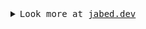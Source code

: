 <details>
<summary><samp>Look more at <a href="https://jabed.dev">jabed.dev</a></samp></summary>
<br>

<h3>My wakatime stats (last 7 days)</h3>

<!--START_SECTION:waka-->

```txt
TypeScript    11 hrs 34 mins  >>>>>>>>>>>>>>>>---------   65.89 %
JavaScript    1 hr 16 mins    >>-----------------------   07.23 %
JSON          46 mins         >------------------------   04.42 %
Groovy        43 mins         >------------------------   04.14 %
XML           31 mins         >------------------------   03.03 %
```

<!--END_SECTION:waka-->

#

<h3> Some of the tools I usually use</h3>
    <p align="left">
        <a href="https://www.typescriptlang.org/" target="_blank" rel="noreferrer"><img src="https://raw.githubusercontent.com/danielcranney/readme-generator/main/public/icons/skills/typescript-colored.svg" width="100" height="100" alt="TypeScript" /></a>
        <a href="https://reactjs.org/" target="_blank" rel="noreferrer"><img src="https://raw.githubusercontent.com/danielcranney/readme-generator/main/public/icons/skills/react-colored.svg" width="100" height="100" alt="React" /></a>
        <a href="https://nestjs.com/" target="_blank" rel="noreferrer"><img src="https://cdn.jsdelivr.net/gh/devicons/devicon@latest/icons/nestjs/nestjs-original.svg" width="100" height="100" alt="React" /></a>
        <a href="https://redux.js.org/" target="_blank" rel="noreferrer"><img src="https://cdn.jsdelivr.net/gh/devicons/devicon/icons/redux/redux-original.svg" width="100" height="100" alt="Redux" /></a>
        <a href="https://tailwindcss.com/" target="_blank" rel="noreferrer"><img src="https://raw.githubusercontent.com/danielcranney/readme-generator/main/public/icons/skills/tailwindcss-colored.svg" width="100" height="100" alt="TailwindCSS" /></a>
        <a href="https://nextjs.org/docs" target="_blank" rel="noreferrer"><img src="https://raw.githubusercontent.com/danielcranney/readme-generator/main/public/icons/skills/nextjs-colored.svg" width="100" height="100" alt="NextJs" /></a>
        <a href="https://android.org/docs" target="_blank" rel="noreferrer"><img src="https://cdn.jsdelivr.net/gh/devicons/devicon/icons/android/android-original.svg" width="100" height="100" alt="Android" /></a>
        <a href="https://nodejs.org/en/" target="_blank" rel="noreferrer"><img src="https://raw.githubusercontent.com/danielcranney/readme-generator/main/public/icons/skills/nodejs-colored.svg" width="100" height="100" alt="NodeJS" /></a>
        <a href="https://expressjs.com/" target="_blank" rel="noreferrer"><img src="https://raw.githubusercontent.com/danielcranney/readme-generator/main/public/icons/skills/express-colored.svg" width="100" height="100" alt="Express" /></a>
        <a href="https://socket.io.com/" target="_blank" rel="noreferrer"><img src="https://cdn.jsdelivr.net/gh/devicons/devicon/icons/socketio/socketio-original.svg" width="100" height="100" alt="socket.io" /></a>
        <a href="https://graphql.org/" target="_blank" rel="noreferrer"><img src="https://raw.githubusercontent.com/danielcranney/readme-generator/main/public/icons/skills/graphql-colored.svg" width="100" height="100" alt="GraphQL" /></a>
        <a href="https://www.mongodb.com/" target="_blank" rel="noreferrer"><img src="https://raw.githubusercontent.com/danielcranney/readme-generator/main/public/icons/skills/mongodb-colored.svg" width="100" height="100" alt="MongoDB" /></a>
        <a href="https://www.postgresql.org/" target="_blank" rel="noreferrer"><img src="https://raw.githubusercontent.com/danielcranney/readme-generator/main/public/icons/skills/postgresql-colored.svg" width="100" height="100" alt="PostgreSQL" /></a>
        <a href="https://www.redis.io/" target="_blank" rel="noreferrer"><img src="https://cdn.jsdelivr.net/gh/devicons/devicon/icons/redis/redis-original.svg" width="100" height="100" alt="PostgreSQL" /></a>
        <a href="https://firebase.google.com/" target="_blank" rel="noreferrer"><img src="https://raw.githubusercontent.com/danielcranney/readme-generator/main/public/icons/skills/firebase-colored.svg" width="100" height="100" alt="Firebase" /></a>
        <a href="https://aws.amazon.com/" target="_blank" rel="noreferrer"><img src="https://cdn.jsdelivr.net/gh/devicons/devicon@latest/icons/amazonwebservices/amazonwebservices-plain-wordmark.svg" width="100" height="100" alt="AWS" /></a>
        <a href="https://docker.com/" target="_blank" rel="noreferrer"><img src="https://cdn.jsdelivr.net/gh/devicons/devicon/icons/docker/docker-original-wordmark.svg" width="100" height="100" alt="docker" /></a>
        <a href="https://kubernetes.io/" target="_blank" rel="noreferrer"><img src="https://cdn.jsdelivr.net/gh/devicons/devicon@latest/icons/kubernetes/kubernetes-original.svg" width="100" height="100" alt="docker" /></a>
        <a href="https://helm.sh/" target="_blank" rel="noreferrer"><img src="https://cdn.jsdelivr.net/gh/devicons/devicon@latest/icons/helm/helm-original.svg" width="100" height="100" alt="docker" /></a>
        <a href="https://digitalocean.com/" target="_blank" rel="noreferrer"><img src="https://cdn.jsdelivr.net/gh/devicons/devicon/icons/digitalocean/digitalocean-original.svg" width="100" height="100" alt="digitalocean" /></a>
        <a href="https://nginx.com/" target="_blank" rel="noreferrer"><img src="https://cdn.jsdelivr.net/gh/devicons/devicon/icons/nginx/nginx-original.svg" width="100" height="100" alt="ngnix" /></a>
        <a href="https://nginx.com/" target="_blank" rel="noreferrer"><img src="https://cdn.jsdelivr.net/gh/devicons/devicon@latest/icons/cloudflare/cloudflare-original.svg" width="100" height="100" alt="ngnix" /></a>
        <a href="https://nginx.com/" target="_blank" rel="noreferrer"><img src="https://cdn.jsdelivr.net/gh/devicons/devicon@latest/icons/elasticsearch/elasticsearch-original.svg" width="100" height="100" alt="ngnix" /></a>
        <a href="https://nginx.com/" target="_blank" rel="noreferrer"><img src="https://cdn.jsdelivr.net/gh/devicons/devicon@latest/icons/rabbitmq/rabbitmq-original.svg"  width="100" height="100" alt="ngnix" /></a>
    </p>        
</details>
